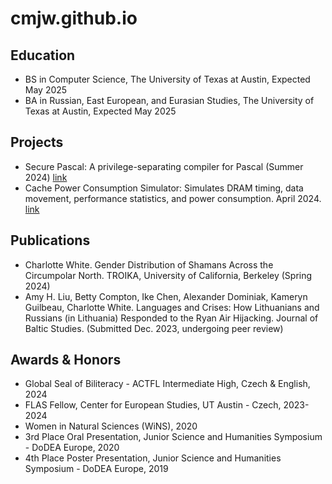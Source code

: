 # cmjw.github.io

## Education

- BS in Computer Science, The University of Texas at Austin, Expected May 2025
- BA in Russian, East European, and Eurasian Studies, The University of Texas at Austin, Expected May 2025

## Projects

- Secure Pascal: A privilege-separating compiler for Pascal (Summer 2024) [link](https://github.com/cmjw/Secure_PASCAL)
- Cache Power Consumption Simulator: Simulates DRAM timing, data movement, performance statistics, and power consumption. April 2024. [link](https://github.com/cmjw/Cache-Simulator)

## Publications

- Charlotte White. Gender Distribution of Shamans Across the Circumpolar North. TROIKA, University of California, Berkeley (Spring 2024)
- Amy H. Liu, Betty Compton, Ike Chen, Alexander Dominiak, Kameryn Guilbeau, Charlotte White. Languages and Crises: How Lithuanians and Russians (in Lithuania) Responded to the Ryan Air Hijacking. Journal of Baltic Studies. (Submitted Dec. 2023, undergoing peer review)

## Awards & Honors

- Global Seal of Biliteracy - ACTFL Intermediate High, Czech & English, 2024
- FLAS Fellow, Center for European Studies, UT Austin - Czech, 2023-2024
- Women in Natural Sciences (WiNS), 2020
- 3rd Place Oral Presentation, Junior Science and Humanities Symposium - DoDEA Europe, 2020
- 4th Place Poster Presentation, Junior Science and Humanities Symposium - DoDEA Europe, 2019
